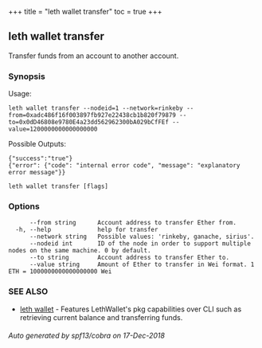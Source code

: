 +++
title = "leth wallet transfer"
toc = true
+++
## leth wallet transfer

Transfer funds from an account to another account.

### Synopsis


Usage:

	leth wallet transfer --nodeid=1 --network=rinkeby --from=0xadc486f16f003897fb927e22438cb1b820f79879 --to=0x0dD46808e9780E4a23dd562962300bA029bCfFEf --value=1200000000000000000

Possible Outputs:

	{"success":"true"}
	{"error": {"code": "internal error code", "message": "explanatory error message"}}


```
leth wallet transfer [flags]
```

### Options

```
      --from string      Account address to transfer Ether from.
  -h, --help             help for transfer
      --network string   Possible values: 'rinkeby, ganache, sirius'.
      --nodeid int       ID of the node in order to support multiple nodes on the same machine. 0 by default.
      --to string        Account address to transfer Ether to.
      --value string     Amount of Ether to transfer in Wei format. 1 ETH = 1000000000000000000 Wei
```

### SEE ALSO

* [leth wallet](/cli-docs/leth/wallet/)	 - Features LethWallet's pkg capabilities over CLI such as retrieving current balance and transferring funds.

###### Auto generated by spf13/cobra on 17-Dec-2018
